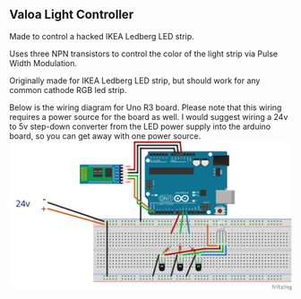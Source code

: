 ## Valoa Light Controller

Made to control a hacked IKEA Ledberg LED strip.

Uses three NPN transistors to control the color of the light strip via Pulse Width Modulation.

Originally made for IKEA Ledberg LED strip, but should work for any common cathode RGB led strip.

Below is the wiring diagram for Uno R3 board. Please note that this wiring requires a power source for the board as well. I would suggest wiring a 24v to 5v step-down converter from the LED power supply into the arduino board, so you can get away with one power source.
![](Wirings.png)
